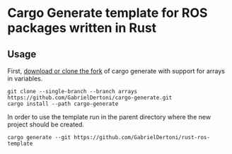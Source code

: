 # Cargo Generate template for ROS packages written in Rust

## Usage

First, [download or clone the fork](https://github.com/GabrielDertoni/cargo-generate)
of cargo generate with support for arrays in variables.

```
git clone --single-branch --branch arrays https://github.com/GabrielDertoni/cargo-generate.git
cargo install --path cargo-generate
```

In order to use the template run in the parent directory where the new project
should be created.

```
cargo generate --git https://github.com/GabrielDertoni/rust-ros-template
```
